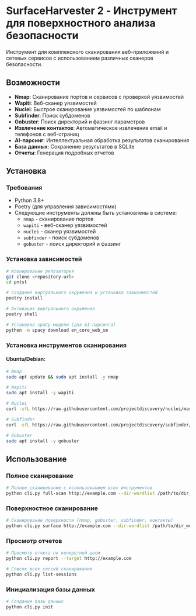 # SurfaceHarvester 2 - Инструмент для поверхностного анализа безопасности

Инструмент для комплексного сканирования веб-приложений и сетевых сервисов с использованием различных сканеров безопасности.

## Возможности

- **Nmap**: Сканирование портов и сервисов с проверкой уязвимостей
- **Wapiti**: Веб-сканер уязвимостей
- **Nuclei**: Быстрое сканирование уязвимостей по шаблонам
- **Subfinder**: Поиск субдоменов
- **Gobuster**: Поиск директорий и фаззинг параметров
- **Извлечение контактов**: Автоматическое извлечение email и телефонов с веб-страниц
- **AI-парсинг**: Интеллектуальная обработка результатов сканирования
- **База данных**: Сохранение результатов в SQLite
- **Отчеты**: Генерация подробных отчетов

## Установка

### Требования

- Python 3.8+
- Poetry (для управления зависимостями)
- Следующие инструменты должны быть установлены в системе:
  - `nmap` - сканирование портов
  - `wapiti` - веб-сканер уязвимостей
  - `nuclei` - сканер уязвимостей
  - `subfinder` - поиск субдоменов
  - `gobuster` - поиск директорий и фаззинг

### Установка зависимостей

```bash
# Клонирование репозитория
git clone <repository-url>
cd pntst

# Создание виртуального окружения и установка зависимостей
poetry install

# Активация виртуального окружения
poetry shell

# Установка spaCy модели (для AI-парсинга)
python -m spacy download en_core_web_sm
```

### Установка инструментов сканирования

#### Ubuntu/Debian:
```bash
# Nmap
sudo apt update && sudo apt install -y nmap

# Wapiti
sudo apt install -y wapiti

# Nuclei
curl -sfL https://raw.githubusercontent.com/projectdiscovery/nuclei/master/v2/cmd/nuclei/install.sh | sh -s

# Subfinder
curl -sfL https://raw.githubusercontent.com/projectdiscovery/subfinder/master/v2/cmd/subfinder/install.sh | sh -s

# Gobuster
sudo apt install -y gobuster
```

## Использование

### Полное сканирование

```bash
# Полное сканирование с использованием всех инструментов
python cli.py full-scan http://example.com --dir-wordlist /path/to/dir_wordlist.txt --fuzz-wordlist /path/to/fuzz_wordlist.txt
```

### Поверхностное сканирование

```bash
# Сканирование поверхности (nmap, gobuster, subfinder, контакты)
python cli.py surface http://example.com --dir-wordlist /path/to/dir_wordlist.txt --fuzz-wordlist /path/to/fuzz_wordlist.txt
```

### Просмотр отчетов

```bash
# Просмотр отчета по конкретной цели
python cli.py report --target http://example.com

# Список всех сессий сканирования
python cli.py list-sessions
```

### Инициализация базы данных

```bash
# Создание базы данных
python cli.py init
```
